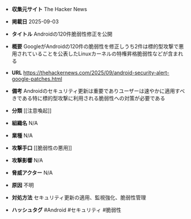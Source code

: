 - **収集元サイト**
The Hacker News

- **掲載日**
2025-09-03

- **タイトル**
Androidの120件脆弱性修正を公開

- **概要**
GoogleがAndroidの120件の脆弱性を修正しうち2件は標的型攻撃で悪用されていることを公表したLinuxカーネルの特権昇格脆弱性などが含まれる

- **URL**
https://thehackernews.com/2025/09/android-security-alert-google-patches.html

- **備考**
Androidのセキュリティ更新は重要でありユーザーは速やかに適用すべきである特に標的型攻撃に利用される脆弱性への対策が必要である

- **分類**
[[注意喚起]]

- **組織名**
N/A

- **業種**
N/A

- **攻撃手口**
[[脆弱性の悪用]]

- **攻撃影響**
N/A

- **脅威アクター**
N/A

- **原因**
不明

- **対処方法**
セキュリティ更新の適用、監視強化、脆弱性管理

- **ハッシュタグ**
#Android #セキュリティ #脆弱性
